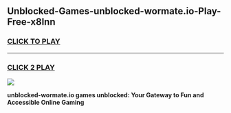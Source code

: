 
## Unblocked-Games-unblocked-wormate.io-Play-Free-x8lnn
<h3>
<a href="https://premium76.site?title=unblocked-wormate.io&ref=19M">CLICK TO PLAY</a></h3>
<hr>

<h3>
<a href="https://premium76.site?title=unblocked-wormate.io&ref=19M">CLICK 2 PLAY</a>
  
</h3>

<a href="https://premium76.site?title=unblocked-wormate.io&ref=19M"><img src="https://clearcache.store/games.png"></a>


**unblocked-wormate.io games unblocked: Your Gateway to Fun and Accessible Online Gaming**
